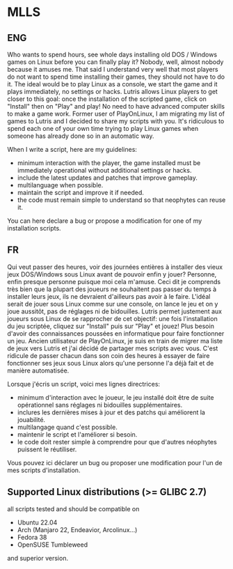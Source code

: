 # MLLS

## ENG
Who wants to spend hours, see whole days installing old DOS / Windows games on Linux before you can finally play it? Nobody, well, almost nobody because it amuses me. That said I understand very well that most players do not want to spend time installing their games, they should not have to do it. The ideal would be to play Linux as a console, we start the game and it plays immediately, no settings or hacks. Lutris allows Linux players to get closer to this goal: once the installation of the scripted game, click on "Install" then on "Play" and play! No need to have advanced computer skills to make a game work. Former user of PlayOnLinux, I am migrating my list of games to Lutris and I decided to share my scripts with you. It's ridiculous to spend each one of your own time trying to play Linux games when someone has already done so in an automatic way.

When I write a script, here are my guidelines:

- minimum interaction with the player, the game installed must be immediately operational without additional settings or hacks.
- include the latest updates and patches that improve gameplay.
- multilanguage when possible.
- maintain the script and improve it if needed.
- the code must remain simple to understand so that neophytes can reuse it.

You can here declare a bug or propose a modification for one of my installation scripts.

## FR
Qui veut passer des heures, voir des journées entières à installer des vieux jeux DOS/Windows sous Linux avant de pouvoir enfin y jouer? Personne, enfin presque personne puisque moi cela m'amuse. Ceci dit je comprends très bien que la plupart des joueurs ne souhaitent pas passer du temps à installer leurs jeux, ils ne devraient d'ailleurs pas avoir à le faire. L'idéal serait de jouer sous Linux comme sur une console, on lance le jeu et on y joue aussitôt, pas de réglages ni de bidouilles. Lutris permet justement aux joueurs sous Linux de se rapprocher de cet objectif: une fois l'installation du jeu scriptée, cliquez sur "Install" puis sur "Play" et jouez! Plus besoin d'avoir des connaissances poussées en informatique pour faire fonctionner un jeu. Ancien utilisateur de PlayOnLinux, je suis en train de migrer ma liste de jeux vers Lutris et j'ai décidé de partager mes scripts avec vous. C'est ridicule de passer chacun dans son coin des heures à essayer de faire fonctionner ses jeux sous Linux alors qu'une personne l'a déjà fait et de manière automatisée.

Lorsque j'écris un script, voici mes lignes directrices:
- minimum d'interaction avec le joueur, le jeu installé doit être de suite opérationnel sans réglages ni bidouilles supplémentaires.
- inclures les dernières mises à jour et des patchs qui améliorent la jouabilité.
- multilangage quand c'est possible.
- maintenir le script et l'améliorer si besoin.
- le code doit rester simple à comprendre pour que d'autres néophytes puissent le réutiliser.

Vous pouvez ici déclarer un bug ou proposer une modification pour l'un de mes scripts d'installation.

## Supported Linux distributions (>= GLIBC 2.7)
all scripts tested and should be compatible on 

- Ubuntu 22.04
- Arch (Manjaro 22, Endeavior, Arcolinux...)
- Fedora 38
- OpenSUSE Tumbleweed

and superior version.
